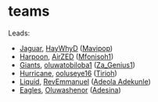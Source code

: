 # teams

Leads:

- [Jaguar](https://github.com/orgs/hngx-org/teams/jaguars), [HayWhyD](https://github.com/HaywhyD) ([Mavipop](https://hngix.slack.com/team/U05R3P80WCE))
- [Harpoon](https://github.com/orgs/hngx-org/teams/harpoon), [AirZED](https://github.com/AirZED) ([Mfonisoh1](https://hngix.slack.com/team/U05R9P3F6GJ))
- [Giants](https://github.com/orgs/hngx-org/teams/giants), [oluwatobiloba1](https://github.com/oluwatobiloba1) ([Za_Genius1](https://hngix.slack.com/team/U05RH8R4ZGC))
- [Hurricane](https://github.com/orgs/hngx-org/teams/hurricane), [ooluseye16](https://github.com/ooluseye16) ([Tirioh](https://hngix.slack.com/team/U05R2RZJ5RC))
- [Liquid](https://github.com/orgs/hngx-org/teams/liquid), [RevEmmanuel](https://github.com/RevEmmanuel) ([Adeola Adekunle](https://hngix.slack.com/team/U05RB8C75NY))
- [Eagles](https://github.com/orgs/hngx-org/teams/eagles), [Oluwashenor](https://github.com/Oluwashenor) ([Adesina](https://hngix.slack.com/team/U05R1QNRG5C))